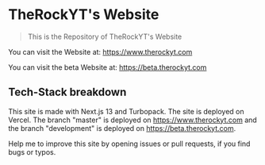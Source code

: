 # TheRockYT's Website

> This is the Repository of TheRockYT's Website

You can visit the Website at: https://www.therockyt.com

You can visit the beta Website at: https://beta.therockyt.com

## Tech-Stack breakdown

This site is made with Next.js 13 and Turbopack. The site is deployed on Vercel. The branch "master" is deployed on https://www.therockyt.com and the branch "development" is deployed on https://beta.therockyt.com.

Help me to improve this site by opening issues or pull requests, if you find bugs or typos.
